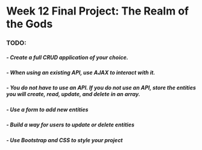# Week 12 Final Project:  The Realm of the Gods

### TODO:  
##### - Create a full CRUD application of your choice.  
##### - When using an existing API, use AJAX to interact with it.  
##### - You do not have to use an API. If you do not use an API, store the entities you will create, read, update, and delete in an array.  
##### - Use a form to add new entities  
##### - Build a way for users to update or delete entities  
##### - Use Bootstrap and CSS to style your project  
